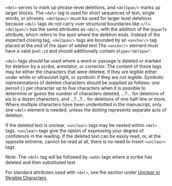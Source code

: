 `<del>` serves to mark up phrase-level deletions, and `<delSpan/>` marks up larger blocks. The `<del>` tag is used for short sequences of text, single words, or phrases. `<delSpan/>` must be used for larger level deletions because `<del>` tags do not carry over structural boundaries like `</l>`. `<delSpan/>` has the same attributes as `<del>`, with the addition of the `@spanTo` attribute, which refers to the spot where the deletion ends. Instead of the expected closing tag, `<delSpan/>` tags are bounded by an `<anchor/>` tag placed at the end of the span of added text.The `<anchor/>` element must have a valid `@xml:id` and should additionally contain `@type="delSpan"`.

`<del>` tags should be used where a word or passage is deleted or marked for deletion by a scribe, annotator, or corrector. The content of these tags may be either the characters that were deleted, if they are legible either under white or ultraviolet light, or symbolic if they are not legible. Symbolic representations of deleted characters should be supplied as follows: one period (.) per character up to five characters when it is possible to determine or guess the number of characters deleted, ...?... for deletions of six to a dozen characters, and ...?...?... for deletions of one half-line or more. Where multiple characters have been underdotted in the manuscript, only one `<del>` element is needed, unless the dotting represents separate acts of deletion.

If the deleted text is unclear, `<unclear>` tags may be nested within `<del>` tags. `<unclear>` tags give the option of expressing your degree of confidence in the reading. If the deleted text can be easily read, or, at the opposite extreme, cannot be read at all, there is no need to insert `<unclear>` tags.

Note: The `<del>` tag will be followed by `<add>` tags where a scribe has deleted and then substituted text.

For standard attributes used with `<del>`, see the section under [Unclear or Illegible Characters](Unclear_or_Illegible_Characters).
